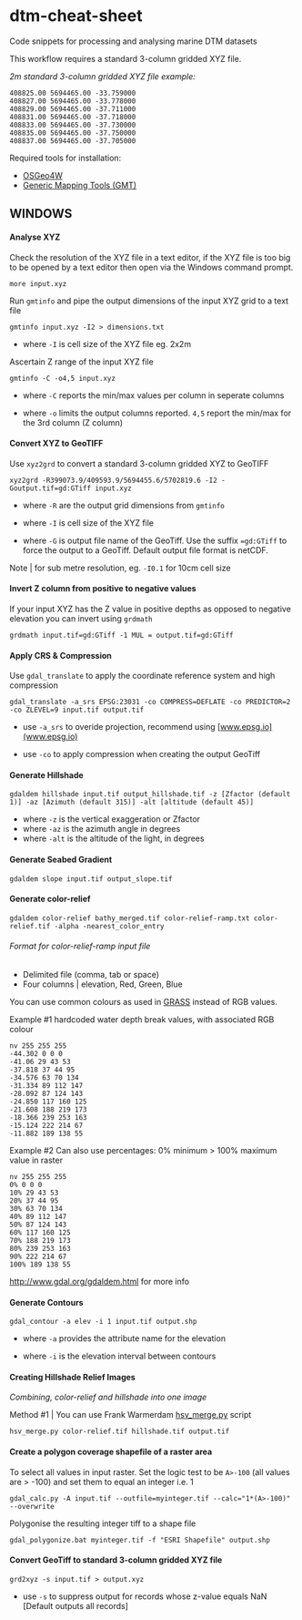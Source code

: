 # dtm-cheat-sheet
Code snippets for processing and analysing marine DTM datasets

This workflow requires a standard 3-column gridded XYZ file.

*2m standard 3-column gridded XYZ file example:*

```
408825.00 5694465.00 -33.759000
408827.00 5694465.00 -33.778000
408829.00 5694465.00 -37.711000
408831.00 5694465.00 -37.718000
408833.00 5694465.00 -37.730000
408835.00 5694465.00 -37.750000
408837.00 5694465.00 -37.705000
```

Required tools for installation:

- [OSGeo4W](https://trac.osgeo.org/osgeo4w/)
- [Generic Mapping Tools (GMT)](http://gmt.soest.hawaii.edu/projects/gmt/wiki/Download)

## WINDOWS

#### Analyse XYZ

Check the resolution of the XYZ file in a text editor, if the XYZ file is too big to be opened by a text editor then open via the Windows command prompt.

`more input.xyz`

Run `gmtinfo` and pipe  the output dimensions of the input XYZ grid to a text file

`gmtinfo input.xyz -I2 > dimensions.txt`

- where `-I` is cell size of the XYZ file eg. 2x2m

Ascertain Z range of the input XYZ file

`gmtinfo -C -o4,5 input.xyz`

- where `-C` reports the min/max values per column in seperate columns

- where `-o` limits the output columns reported. `4,5` report the min/max for the 3rd column (Z column)

#### Convert XYZ to GeoTIFF

Use `xyz2grd` to convert a standard 3-column gridded XYZ to GeoTIFF

`xyz2grd -R399073.9/409593.9/5694455.6/5702819.6 -I2 -Goutput.tif=gd:GTiff input.xyz`

- where `-R` are the output grid dimensions from `gmtinfo`

- where `-I` is cell size of the XYZ file

- where `-G` is output file name of the GeoTiff. Use the suffix `=gd:GTiff` to force the output to a GeoTiff. Default output file format is netCDF.

Note |  for sub metre resolution, eg. `-I0.1` for 10cm cell size

#### Invert Z column from positive to negative values

If your input XYZ has the Z value in positive depths as opposed to negative elevation you can invert using `grdmath`

`grdmath input.tif=gd:GTiff -1 MUL = output.tif=gd:GTiff`

#### Apply CRS & Compression

Use `gdal_translate` to apply the coordinate reference system and high compression

`gdal_translate -a_srs EPSG:23031 -co COMPRESS=DEFLATE -co PREDICTOR=2 -co ZLEVEL=9 input.tif output.tif`

- use `-a_srs` to overide projection, recommend using [www.epsg.io](www.epsg.io)

- use `-co` to apply compression when creating the output GeoTiff

#### Generate Hillshade

`gdaldem hillshade input.tif output_hillshade.tif -z [Zfactor (default 1)] -az [Azimuth (default 315)] -alt [altitude (default 45)]`

- where `-z` is the vertical exaggeration or Zfactor
- where `-az` is the azimuth angle in degrees
- where `-alt` is the altitude of the light, in degrees

#### Generate Seabed Gradient

`gdaldem slope input.tif output_slope.tif`

#### Generate color-relief

`gdaldem color-relief bathy_merged.tif color-relief-ramp.txt color-relief.tif -alpha -nearest_color_entry`

###### Format for color-relief-ramp input file
- Delimited file (comma, tab or space)
- Four columns | elevation, Red, Green, Blue

You can use common colours as used in [GRASS](https://grass.osgeo.org/grass64/manuals/r.colors.html) instead of RGB values.

Example #1 hardcoded water depth break values, with associated RGB colour

```
nv 255 255 255
-44.302 0 0 0
-41.06 29 43 53
-37.818 37 44 95
-34.576 63 70 134
-31.334 89 112 147
-28.092 87 124 143
-24.850 117 160 125
-21.608 188 219 173
-18.366 239 253 163
-15.124 222 214 67
-11.882 189 138 55
```

Example #2 Can also use percentages: 0% minimum > 100% maximum value in raster
```
nv 255 255 255
0% 0 0 0
10% 29 43 53
20% 37 44 95
30% 63 70 134
40% 89 112 147
50% 87 124 143
60% 117 160 125
70% 188 219 173
80% 239 253 163
90% 222 214 67
100% 189 138 55
```
http://www.gdal.org/gdaldem.html for more info

#### Generate Contours

`gdal_contour -a elev -i 1 input.tif output.shp`

- where `-a` provides the attribute name for the elevation

- where `-i` is the elevation interval between contours

#### Creating Hillshade Relief Images

*Combining, color-relief and hillshade into one image*

Method #1 | You can use Frank Warmerdam [hsv_merge.py](http://svn.osgeo.org/gdal/trunk/gdal/swig/python/samples/hsv_merge.py) script

`hsv_merge.py color-relief.tif hillshade.tif output.tif`

#### Create a polygon coverage shapefile of a raster area
To select all values in input raster. Set the logic test to be `A>-100` (all values are > -100) and set them to equal an integer i.e. 1

`gdal_calc.py -A input.tif --outfile=myinteger.tif --calc="1*(A>-100)" --overwrite`

Polygonise the resulting integer tiff to a shape file

`gdal_polygonize.bat myinteger.tif -f "ESRI Shapefile" output.shp`

#### Convert GeoTiff to standard 3-column gridded XYZ file

`grd2xyz -s input.tif > output.xyz`

* use `-s` to suppress output for records whose z-value equals NaN [Default outputs all records]
